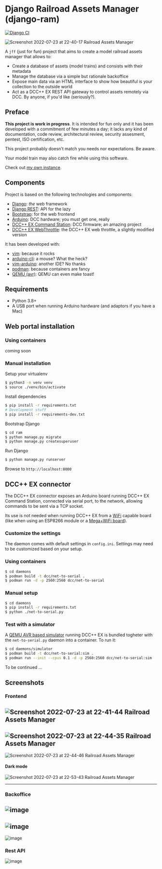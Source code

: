 # Django Railroad Assets Manager (django-ram)

[![Django CI](https://github.com/daniviga/django-rma/actions/workflows/django.yml/badge.svg)](https://github.com/daniviga/django-rma/actions/workflows/django.yml)

![Screenshot 2022-07-23 at 22-40-17 Railroad Assets Manager](https://user-images.githubusercontent.com/1818657/180622177-a4bba00e-47da-42b3-a7f6-b24773e69936.png)

A `jff` (just for fun) project that aims to create a
model railroad assets manager that allows to:

- Create a database of assets (model trains) and consists with their metadata
- Manage the database via a simple but rationale backoffice
- Expose main data via an HTML interface to show how beautiful is your collection
  to the outside world
- Act as a DCC++ EX REST API gateway to control assets remotely via DCC.
  By anyone, if you'd like (seriously?).

## Preface

**This project is work in progress**. It is intended for fun only and
it has been developed with a commitment of few minutes a day;
it lacks any kind of documentation, code review, architectural review,
security assesment, pentest, ISO certification, etc.

This project probably doesn't match you needs nor expectations. Be aware.

Your model train may also catch fire while using this software.

Check out [my own instance](https://daniele.mynarrowgauge.org).

## Components

Project is based on the following technologies and components:

- [Django](https://www.djangoproject.com/): *the* web framework
- [Django REST](https://www.django-rest-framework.org/): API for the lazy
- [Bootstrap](https://getbootstrap.com/): for the web frontend
- [Arduino](https://arduino.cc): DCC hardware; you must get one, really
- [DCC++ EX Command Station](https://dcc-ex.com/): DCC firmware; an amazing project
- [DCC++ EX WebThrottle](https://github.com/DCC-EX/WebThrottle-EX): the DCC++ EX web throttle, a slightly modified version

It has been developed with:

- [vim](https://www.vim.org/): because it rocks
- [arduino-cli](https://github.com/arduino/arduino-cli/): a mouse? What the heck?
- [vim-arduino](https://github.com/stevearc/vim-arduino): another IDE? No thanks
- [podman](https://podman.io/): because containers are fancy
- [QEMU (avr)](https://qemu-project.gitlab.io/qemu/system/target-avr.html): QEMU can even make toast!


## Requirements

- Python 3.8+
- A USB port when running Arduino hardware (and adaptors if you have a Mac)

## Web portal installation

### Using containers

coming soon

### Manual installation

Setup your virtualenv

```bash
$ python3 -m venv venv
$ source ./venv/bin/activate
```

Install dependencies

```bash
$ pip install -r requirements.txt
# Development stuff
$ pip install -r requirements-dev.txt
```

Bootstrap Django

```bash
$ cd ram
$ python manage.py migrate
$ python manage.py createsuperuser
```

Run Django

```bash
$ python manage.py runserver
```

Browse to `http://localhost:8000`


## DCC++ EX connector

The DCC++ EX connector exposes an Arduino board running DCC++ EX Command Station,
connected via serial port, to the network, allowing commands to be sent via a
TCP socket.

Its use is not needed when running DCC++ EX from a [WiFi](https://dcc-ex.com/get-started/wifi-setup.html) capable board (like when
using an ESP8266 module or a [Mega+WiFi board](https://dcc-ex.com/advanced-setup/supported-microcontrollers/wifi-mega.html)).

### Customize the settings

The daemon comes with default settings in `config.ini`.
Settings may need to be customized based on your setup.


### Using containers

```bash
$ cd daemons
$ podman build -t dcc/net-to-serial .
$ podman run -d -p 2560:2560 dcc/net-to-serial
```

### Manual setup

```bash
$ cd daemons
$ pip install -r requirements.txt
$ python ./net-to-serial.py
```

### Test with a simulator

A [QEMU AVR based simulator](daemons/simulator/README.md) running DCC++ EX is bundled togheter with the `net-to-serial.py`
daemon into a container. To run it:

```bash
$ cd daemons/simulator
$ podman build -t dcc/net-to-serial:sim .
$ podman run --init --cpus 0.1 -d -p 2560:2560 dcc/net-to-serial:sim
```

To be continued ...

## Screenshots

### Frontend
![Screenshot 2022-07-23 at 22-41-44 Railroad Assets Manager](https://user-images.githubusercontent.com/1818657/180622406-760774a9-f028-44fc-b332-fa74e43307df.png)
---
![Screenshot 2022-07-23 at 22-44-35 Railroad Assets Manager](https://user-images.githubusercontent.com/1818657/180622342-40586d75-239a-400c-93a1-1cb9583a7d17.png)
---
![Screenshot 2022-07-23 at 22-44-46 Railroad Assets Manager](https://user-images.githubusercontent.com/1818657/180622321-1ab76440-9c6e-4667-9247-dbbcf6c6055c.png)

#### Dark mode

![Screenshot 2022-07-23 at 22-53-43 Railroad Assets Manager](https://user-images.githubusercontent.com/1818657/180622629-65d81eaf-cca4-4f44-b39b-3b0077b43a34.png)

---



### Backoffice

![image](https://user-images.githubusercontent.com/1818657/175789937-3e4970a2-b37d-44c3-8605-62dabe209c65.png)
---
![image](https://user-images.githubusercontent.com/1818657/175789946-d7ce882c-1ba6-49b2-8e0a-1144e5c6bc35.png)
---
![image](https://user-images.githubusercontent.com/1818657/175789954-0735a4ea-bcaf-4a45-adbc-64105091b051.png)

### Rest API

![image](https://user-images.githubusercontent.com/1818657/180622471-ade06c84-c73b-41d5-a2a7-02a95b2ffc02.png)





